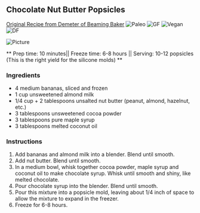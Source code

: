 ## Chocolate Nut Butter Popsicles

[Original Recipe from Demeter of Beaming Baker](https://beamingbaker.com/chocolate-peanut-butter-banana-popsicles-vegan-gluten-free/)
![Paleo](https://img.shields.io/badge/-Paleo-blueviolet.svg)
![GF](https://img.shields.io/badge/-Gluten--free-yellow.svg)
![Vegan](https://img.shields.io/badge/-Vegan-brightgreen.svg)
![DF](https://img.shields.io/badge/-Dairy--free-blue.svg)

![Picture](../img/)

** Prep time: 10 minutes|| Freeze time: 6-8 hours || Serving: 10-12 popsicles (This is the right yield for the silicone molds) **

### Ingredients

- 4 medium bananas, sliced and frozen
- 1 cup unsweetened almond milk
- 1/4 cup + 2 tablespoons unsalted nut butter (peanut, almond, hazelnut, etc.)
- 3 tablespoons unsweetened cocoa powder
- 3 tablespoons pure maple syrup
- 3 tablespoons melted coconut oil

### Instructions

1. Add bananas and almond milk into a blender. Blend until smooth. 
2. Add nut butter. Blend until smooth.
3. In a medium bowl, whisk together cocoa powder, maple syrup and coconut oil to make chocolate syrup. Whisk until smooth and shiny, like melted chocolate.
4. Pour chocolate syrup into the blender. Blend until smooth.
5. Pour this mixture into a popsicle mold, leaving about 1/4 inch of space to allow the mixture to expand in the freezer. 
6. Freeze for 6-8 hours.

